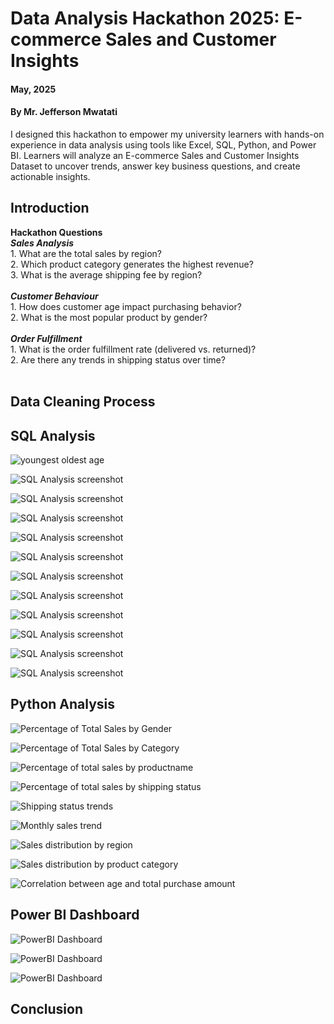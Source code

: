 # Data Analysis Hackathon 2025: E-commerce Sales and Customer Insights

#### **May, 2025** 
#### **By Mr. Jefferson Mwatati**
I designed this hackathon to empower my university learners with hands-on experience in data analysis using tools like Excel, SQL, Python, and Power BI. Learners will analyze an E-commerce Sales and Customer Insights Dataset to uncover trends, answer key business questions, and create actionable insights.

## Introduction

**Hackathon Questions**<br/>
***Sales Analysis***<br/>
    1. What are the total sales by region?<br/>
    2. Which product category generates the highest revenue?<br/>
    3. What is the average shipping fee by region?<br/>
    <br/>
***Customer Behaviour***<br/>
    1. How does customer age impact purchasing behavior?<br/>
    2. What is the most popular product by gender?<br/>
    <br/>
***Order Fulfillment***<br/>
    1. What is the order fulfillment rate (delivered vs. returned)?<br/>
    2. Are there any trends in shipping status over time?<br/>
    <br/>

## Data Cleaning Process


## SQL Analysis
<p align="left"> <img src="img/01youngestoldestage.PNG" alt="youngest oldest age"> </p>

<p align="left"> <img src="img/02numberofproducts.PNG" alt="SQL Analysis screenshot"> </p>

<p align="left"> <img src="img/03expensive.PNG" alt="SQL Analysis screenshot"> </p>

<p align="left"> <img src="img/04regionavgshippingfee.PNG" alt="SQL Analysis screenshot"> </p>

<p align="left"> <img src="img/05regionsales.PNG" alt="SQL Analysis screenshot"> </p>

<p align="left"> <img src="img/06fulfillmentrate.PNG" alt="SQL Analysis screenshot"> </p>

<p align="left"> <img src="img/07boughtmanytimes.PNG" alt="SQL Analysis screenshot"> </p>

<p align="left"> <img src="img/08agegroupavgordervalue.PNG" alt="SQL Analysis screenshot"> </p>

<p align="left"> <img src="img/09agegroupnumberofpurchases.PNG" alt="SQL Analysis screenshot"> </p>

<p align="left"> <img src="img/10agegrouptotalspending.PNG" alt="SQL Analysis screenshot"> </p>

<p align="left"> <img src="img/11highandlowrevenue.PNG" alt="SQL Analysis screenshot"> </p>

<p align="left"> <img src="img/12statisticsofagegroups.PNG" alt="SQL Analysis screenshot"> </p>


## Python Analysis

<p align="left"> <img src="img/percentageoftotalsalesbygender.PNG" alt="Percentage of Total Sales by Gender"> </p>

<p align="left"> <img src="img/percentageoftotalsalesbycategory.PNG" alt="Percentage of Total Sales by Category"> </p>

<p align="left"> <img src="img/percentageoftotalsalesbyproductname.PNG" alt="Percentage of total sales by productname"> </p>

<p align="left"> <img src="img/percentageoftotalsalesbyshippingstatus.PNG" alt="Percentage of total sales by shipping status"> </p>

<p align="left"> <img src="img/shippingstatustrends.PNG" alt="Shipping status trends"> </p>

<p align="left"> <img src="img/monthlysalestrend.PNG" alt="Monthly sales trend"> </p>

<p align="left"> <img src="img/salesdistributionbyregion.PNG" alt="Sales distribution by region"> </p>

<p align="left"> <img src="img/salesdistributionbyproductcategory.PNG" alt="Sales distribution by product category"> </p>

<p align="left"> <img src="img/correlationbetweenageandtotalpurchaseamount.PNG" alt="Correlation between age and total purchase amount"> </p>





## Power BI Dashboard

<p align="left"> <img src="img/.PNG" alt="PowerBI Dashboard"> </p>

<p align="left"> <img src="img/.PNG" alt="PowerBI Dashboard"> </p>

<p align="left"> <img src="img/.PNG" alt="PowerBI Dashboard"> </p>

## Conclusion


